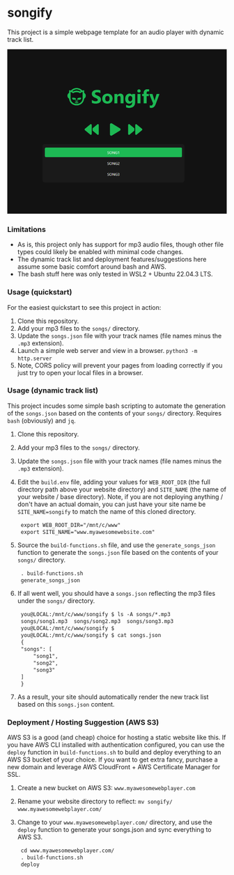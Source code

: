 # songify

This project is a simple webpage template for an audio player with dynamic track list.  

![songify](img/demo.png)

### Limitations 

- As is, this project only has support for mp3 audio files, though other file types could likely be enabled with minimal code changes.
- The dynamic track list and deployment features/suggestions here assume some basic comfort around bash and AWS. 
- The bash stuff here was only tested in WSL2 + Ubuntu 22.04.3 LTS. 

### Usage (quickstart)

For the easiest quickstart to see this project in action:

1. Clone this repository. 
2. Add your mp3 files to the `songs/` directory. 
3. Update the `songs.json` file with your track names (file names minus the `.mp3` extension). 
4. Launch a simple web server and view in a browser.  `python3 -m http.server` 
5. Note, CORS policy will prevent your pages from loading correctly if you just try to open your local files in a browser. 

### Usage (dynamic track list)

This project incudes some simple bash scripting to automate the generation of the `songs.json` based on the contents of your `songs/` directory.  Requires `bash` (obviously) and `jq`.  

1. Clone this repository. 
2. Add your mp3 files to the `songs/` directory. 
3. Update the `songs.json` file with your track names (file names minus the `.mp3` extension). 
4. Edit the `build.env` file, adding your values for `WEB_ROOT_DIR` (the full directory path above your website directory) and `SITE_NAME` (the name of your website / base directory).  Note, if you are not deploying anything / don't have an actual domain, you can just have your site name be `SITE_NAME=songify` to match the name of this cloned directory.  

        export WEB_ROOT_DIR="/mnt/c/www"
        export SITE_NAME="www.myawesomewebsite.com"

5. Source the `build-functions.sh` file, and use the `generate_songs_json` function to generate the `songs.json` file based on the contents of your `songs/` directory.  

        . build-functions.sh
        generate_songs_json

6. If all went well, you should have a `songs.json` reflecting the mp3 files under the `songs/` directory. 

        you@LOCAL:/mnt/c/www/songify $ ls -A songs/*.mp3
        songs/song1.mp3  songs/song2.mp3  songs/song3.mp3
        you@LOCAL:/mnt/c/www/songify $
        you@LOCAL:/mnt/c/www/songify $ cat songs.json
        {
        "songs": [
            "song1",
            "song2",
            "song3"
        ]
        }


7. As a result, your site should automatically render the new track list based on this `songs.json` content.  


### Deployment / Hosting Suggestion (AWS S3)

AWS S3 is a good (and cheap) choice for hosting a static website like this.  If you have AWS CLI installed with authentication configured, you can use the `deploy` function in `build-functions.sh` to build and deploy everything to an AWS S3 bucket of your choice.  If you want to get extra fancy, purchase a new domain and leverage AWS CloudFront + AWS Certificate Manager for SSL.  

1. Create a new bucket on AWS S3: `www.myawesomewebplayer.com` 
2. Rename your website directory to reflect: `mv songify/ www.myawesomewebplayer.com/`
3. Change to your `www.myawesomewebplayer.com/` directory, and use the `deploy` function to generate your songs.json and sync everything to AWS S3. 


        cd www.myawesomewebplayer.com/
        . build-functions.sh 
        deploy 
